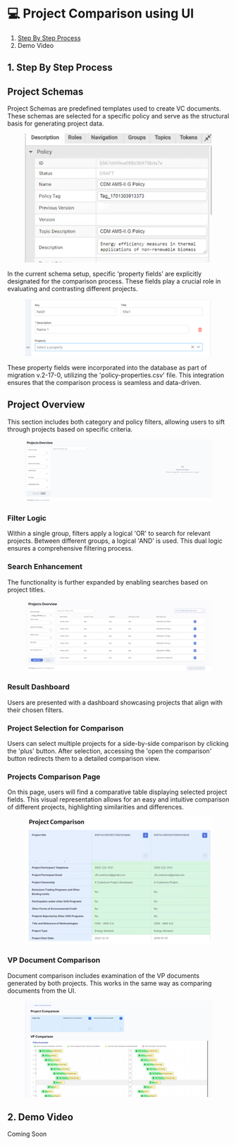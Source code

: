 # 💻 Project Comparison using UI

1. [Step By Step Process](project-comparison-using-ui.md#id-1.-step-by-step-process)
2. Demo Video

## 1. Step By Step Process

## Project Schemas

Project Schemas are predefined templates used to create VC documents. These schemas are selected for a specific policy and serve as the structural basis for generating project data.

<figure><img src="../../../.gitbook/assets/image (1) (1) (1) (1) (1) (1) (1) (1) (1) (1) (1) (1) (1) (1) (1) (1) (1).png" alt=""><figcaption></figcaption></figure>

In the current schema setup, specific ‘property fields’ are explicitly designated for the comparison process. These fields play a crucial role in evaluating and contrasting different projects.

<figure><img src="../../../.gitbook/assets/image (407).png" alt=""><figcaption></figcaption></figure>

These property fields were incorporated into the database as part of migration v.2-17-0, utilizing the 'policy-properties.csv' file. This integration ensures that the comparison process is seamless and data-driven.

## Project Overview

This section includes both category and policy filters, allowing users to sift through projects based on specific criteria.

<figure><img src="../../../.gitbook/assets/image (408).png" alt=""><figcaption></figcaption></figure>

### Filter Logic

Within a single group, filters apply a logical 'OR' to search for relevant projects. Between different groups, a logical 'AND' is used. This dual logic ensures a comprehensive filtering process.

### Search Enhancement

The functionality is further expanded by enabling searches based on project titles.

<figure><img src="../../../.gitbook/assets/image (3) (1) (1) (1) (1) (1) (1) (1) (1) (1) (1) (1) (1) (1) (1) (1).png" alt=""><figcaption></figcaption></figure>

### Result Dashboard

Users are presented with a dashboard showcasing projects that align with their chosen filters.

### Project Selection for Comparison

Users can select multiple projects for a side-by-side comparison by clicking the 'plus' button. After selection, accessing the 'open the comparison' button redirects them to a detailed comparison view.

### Projects Comparison Page

On this page, users will find a comparative table displaying selected project fields. This visual representation allows for an easy and intuitive comparison of different projects, highlighting similarities and differences.

<figure><img src="../../../.gitbook/assets/image (4) (1) (1) (1) (1) (1) (1) (1) (1) (1) (1) (1) (1) (1).png" alt=""><figcaption></figcaption></figure>

### VP Document Comparison

Document comparison includes examination of the VP documents generated by both projects. This works in the same way as comparing documents from the UI.

<figure><img src="../../../.gitbook/assets/image (619).png" alt=""><figcaption></figcaption></figure>

## 2. Demo Video

Coming Soon

